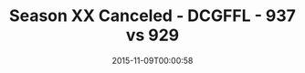 ---
title: Season XX Canceled - DCGFFL - 937 vs 929
teams_score:
- team: 937
  score:
- team: 929
  score:
mvp: ''
game-ball: ''
season: 11
week:
date: '2015-11-09T00:00:58'
pageid: season-11-playoffs-november-8-2015-937-vs-929
---